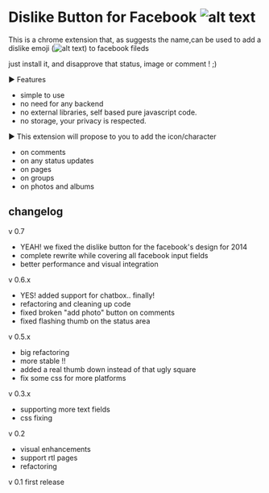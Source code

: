 Dislike Button for Facebook ![alt text](https://raw.github.com/hatemzidi/dislikeBookmarklet/master/images/logo.png)
========================

This is a chrome extension that, as suggests the name,can be used to add a dislike emoji
(![alt text](https://raw.github.com/hatemzidi/dislikeBookmarklet/master/images/dislike-symbol.png)) to facebook fileds

just install it, and disapprove that status, image or comment ! ;)

► Features
  +  simple to use
  +  no need for any backend
  +  no external libraries, self based pure javascript code.
  +  no storage, your privacy is respected.

► This extension will propose to you to add the icon/character
  +  on comments
  +  on any status updates
  +  on pages
  +  on groups
  +  on photos and albums


changelog
---------

v 0.7
- YEAH! we fixed the dislike button for the facebook's design for 2014
- complete rewrite while covering all facebook input fields
- better performance and visual integration

v 0.6.x
- YES! added support for chatbox.. finally!
- refactoring and cleaning up code
- fixed broken "add photo" button on comments
- fixed flashing thumb on the status area

v 0.5.x
- big refactoring
- more stable !!
- added a real thumb down instead of that ugly square
- fix some css for more platforms

v 0.3.x
- supporting more text fields
- css fixing

v 0.2
- visual enhancements
- support rtl pages
- refactoring

v 0.1
first release
